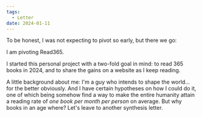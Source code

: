 ```yaml
---
tags:
  - Letter
date: 2024-01-11
---
```

To be honest, I was not expecting to pivot so early, but there we go:

I am pivoting Read365.

I started this personal project with a two-fold goal in mind: to read 365 books in 2024, and to share the gains on a website as I keep reading.

A little background about me: I'm a guy who intends to shape the world... for the better obviously. And I have certain hypotheses on how I could do it, one of which being somehow find a way to make the entire humanity attain a reading rate of *one book per month per person* on average. But why books in an age where? Let's leave to another synthesis letter.